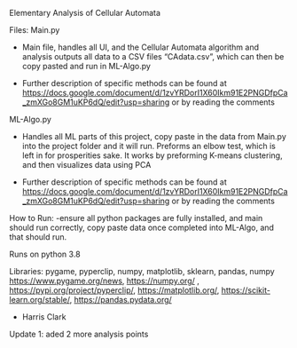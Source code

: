 Elementary Analysis of Cellular Automata


Files:
Main.py
- Main file, handles all UI, and the Cellular Automata algorithm and analysis outputs all data to a CSV files “CAdata.csv”, which can then be copy pasted and run in ML-Algo.py

- Further description of specific methods can be found at https://docs.google.com/document/d/1zvYRDorI1X60Ikm91E2PNGDfpCa_zmXGo8GM1uKP6dQ/edit?usp=sharing or by reading the comments 

ML-Algo.py
- Handles all ML parts of this project, copy paste in the data from Main.py into the project folder and it will run. Preforms an elbow test, which is left in for prosperities sake. It works by preforming K-means clustering, and then visualizes data using PCA

- Further description of specific methods can be found at https://docs.google.com/document/d/1zvYRDorI1X60Ikm91E2PNGDfpCa_zmXGo8GM1uKP6dQ/edit?usp=sharing or by reading the comments 



How to Run:
-ensure all python packages are fully installed, and main should run correctly, copy paste data once completed into ML-Algo, and that should run.

Runs on python 3.8


Libraries:
pygame, pyperclip, numpy, matplotlib, sklearn, pandas, numpy
https://www.pygame.org/news, https://numpy.org/ , https://pypi.org/project/pyperclip/, https://matplotlib.org/, https://scikit-learn.org/stable/, https://pandas.pydata.org/
 
- Harris Clark 

 
Update 1: aded 2 more analysis points
